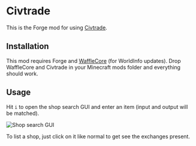 # Civtrade

This is the Forge mod for using [Civtrade](http://civtrade.herokuapp.com).

## Installation

This mod requires Forge and [WaffleCore][wc] (for WorldInfo updates).  Drop
WaffleCore and Civtrade in your Minecraft mods folder and everything should
work.

## Usage

Hit `i` to open the shop search GUI and enter an item (input and output will be
matched).

![Shop search GUI](http://i.imgur.com/JGdzue3.png)

To list a shop, just click on it like normal to get see the exchanges present.

[wc]: https://github.com/waffle-stomper/WaffleCore/releases
